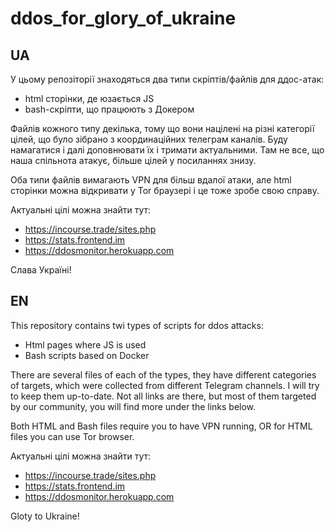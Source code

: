 # ddos_for_glory_of_ukraine
## UA
У цьому репозіторії знаходяться два типи скріптів/файлів для ддос-атак:
- html сторінки, де юзається JS 
- bash-скріпти, що працюють з Докером

Файлів кожного типу декілька, тому що вони націлені на різні категорії цілей, що було зібрано з координаційних телеграм каналів. Буду намагатися і далі доповнювати їх і тримати актуальними. Там не все, що наша спільнота атакує, більше цілей у посиланнях знизу.

Оба типи файлів вимагають VPN для більш вдалої атаки, але html сторінки можна відкривати у Tor браузері і це тоже зробе свою справу.

Актуальні цілі можна знайти тут:
- https://incourse.trade/sites.php
- https://stats.frontend.im
- https://ddosmonitor.herokuapp.com

Слава Україні!

## EN

This repository contains twi types of scripts for ddos attacks:
- Html pages where JS is used
- Bash scripts based on Docker

There are several files of each of the types, they have different categories of targets, which were collected from different Telegram channels. I will try to keep them up-to-date. Not all links are there, but most of them targeted by our community, you will find more under the links below.

Both HTML and Bash files require you to have VPN running, OR for HTML files you can use Tor browser.

Актуальні цілі можна знайти тут:
- https://incourse.trade/sites.php
- https://stats.frontend.im
- https://ddosmonitor.herokuapp.com

Gloty to Ukraine!


